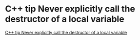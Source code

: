 # C++ tip Never explicitly call the destructor of a local variable
[C++ tip Never explicitly call the destructor of a local variable](https://aiwithcloud.com/2022/09/19/c_tip_never_explicitly_call_the_destructor_of_a_local_variable/)